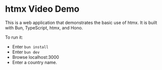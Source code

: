 # htmx Video Demo

This is a web application that demonstrates the basic use of htmx.
It is built with Bun, TypeScript, htmx, and Hono.

To run it:

- Enter `bun install`
- Enter `bun dev`
- Browse localhost:3000
- Enter a country name.
